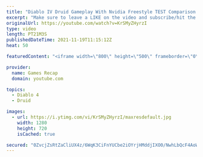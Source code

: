 ```yaml
---
title: "Diablo IV Druid Gameplay With Nvidia Freestyle TEST Comparison This is How Diablo 4 Should Look?"
excerpt: "Make sure to leave a LIKE on the video and subscribe/hit the bell so when new videos upload you get a notification. Subscribe To Us Here: ..."
originalUrl: https://youtube.com/watch?v=KrSMyZHyrzI
type: video
length: PT21M3S
publishedDateTime: 2021-11-19T11:15:12Z
heat: 50

featuredContent: "<iframe width=\"800\" height=\"500\" frameborder=\"0\" src=\"https://www.youtube.com/embed/KrSMyZHyrzI\" allow=\"accelerometer; autoplay; encrypted-media; gyroscope; picture-in-picture\" allowfullscreen></iframe>"

provider:
  name: Games Recap
  domain: youtube.com

topics:
  - Diablo 4
  - Druid

images:
  - url: https://i.ytimg.com/vi/KrSMyZHyrzI/maxresdefault.jpg
    width: 1280
    height: 720
    isCached: true

secured: "0ZvcjZsRtZaCliUX4z/6WqK3CiFnYUCbe2iOYrjHMddjIXO0/NwhLbQcF4AoWqFy5X1CEgak2+zBWIksZlgF69lkIbUAxvkLxfQj3AoLBr6iTQv6Oz1fQXYF7CqMpV8QFGe8HN+SHJ86Qt4z67Ov6WCZj4Kl+jURlDDndWipjyKdyFIyUjso+3jH/bXVCiXpDyHnro1ZJfyOaZxYSUL3eY5cwOb6AkltCstYvYBjAfaH1cKKaRguTII4Pf6IGjswO+av6JwdBrU7Zf90WyOAM2J2Kpwtf5x4gDBhyZBESZuP8WghWJjzK1n8252arX1LSsj+rtCypHRHQfYehEoAu1mAK9SyfyPJi0S4quXQa0yuglkty4iO2nmwSViIC2ACXqx1zQ+g5+/z08yh0yW0speLi5GT4GXuEf686D8vzM8=;5goy8r751GWK552uKbx7iQ=="
---
```


